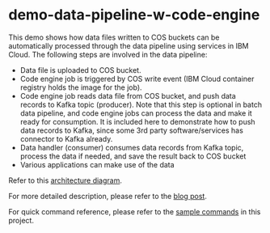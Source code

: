 # demo-data-pipeline-w-code-engine
This demo shows how data files written to COS buckets can be automatically processed through the data pipeline using services in IBM Cloud. The following steps are involved in the data pipeline:

* Data file is uploaded to COS bucket.
* Code engine job is triggered by COS write event (IBM Cloud container registry holds the image for the job).
* Code engine job reads data file from COS bucket, and push data records to Kafka topic (producer). Note that this step is optional in batch data pipeline, and code engine jobs can process the data and make it ready for consumption. It is included here to demonstrate how to push data records to Kafka, since some 3rd party software/services has connector to Kafka already.
* Data handler (consumer) consumes data records from Kafka topic, process the data if needed, and save the result back to COS bucket
* Various applications can make use of the data

Refer to this [architecture diagram](chart/data-pipeline.jpeg).

For more detailed description, please refer to the [blog post](link).

For quick command reference, please refer to the [sample commands](bin/command_reference.sh) in this project.
